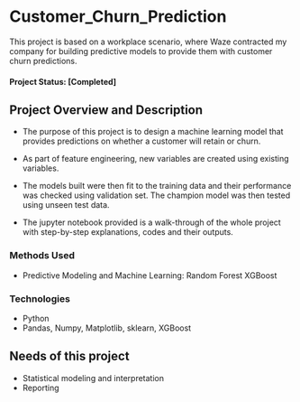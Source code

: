 # Customer_Churn_Prediction

This project is based on a workplace scenario, where Waze contracted my company for building predictive models to provide them with customer churn predictions.

#### Project Status: [Completed]

## Project Overview and Description

- The purpose of this project is to design a machine learning model that provides predictions on whether a customer will retain or churn.

- As part of feature engineering, new variables are created using existing variables. 

- The models built were then fit to the training data and their performance was checked using validation set. The champion model was then tested using unseen test data.

- The jupyter notebook provided is a walk-through of the whole project with step-by-step explanations, codes and their outputs.

### Methods Used
* Predictive Modeling and Machine Learning: 
    Random Forest
    XGBoost

### Technologies
* Python
* Pandas, Numpy, Matplotlib, sklearn, XGBoost

## Needs of this project
- Statistical modeling and interpretation
- Reporting
